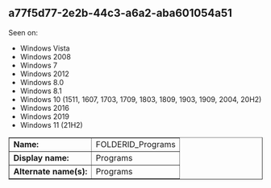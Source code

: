 ## a77f5d77-2e2b-44c3-a6a2-aba601054a51

Seen on:
* Windows Vista
* Windows 2008
* Windows 7
* Windows 2012
* Windows 8.0
* Windows 8.1
* Windows 10 (1511, 1607, 1703, 1709, 1803, 1809, 1903, 1909, 2004, 20H2)
* Windows 2016
* Windows 2019
* Windows 11 (21H2)

<table border="1" class="docutils">
  <tbody>
    <tr>
      <td><b>Name:</b></td>
      <td>FOLDERID_Programs</td>
    </tr>
    <tr>
      <td><b>Display name:</b></td>
      <td>Programs</td>
    </tr>
    <tr>
      <td><b>Alternate name(s):</b></td>
      <td>Programs</td>
    </tr>
  </tbody>
</table>

